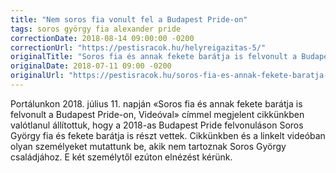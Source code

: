```yaml
---
title: "Nem soros fia vonult fel a Budapest Pride-on"
tags: soros györgy fia alexander pride
correctionDate: 2018-08-14 09:00:00 -0200
correctionUrl: "https://pestisracok.hu/helyreigazitas-5/"
originalTitle: "Soros fia és annak fekete barátja is felvonult a Budapest Pride-on, Videóval"
originalDate: 2018-07-11 09:00 -0200
originalUrl: "https://pestisracok.hu/soros-fia-es-annak-fekete-baratja-is-felvonult-a-budapest-pride-on-videoval/"
---
```


Portálunkon 2018. július 11. napján «Soros fia és annak fekete barátja is felvonult a Budapest Pride-on, Videóval» címmel megjelent cikkünkben valótlanul állítottuk, hogy a 2018-as Budapest Pride felvonuláson Soros György fia és fekete barátja is részt vettek. Cikkünkben és a linkelt videóban olyan személyeket mutattunk be, akik nem tartoznak Soros György családjához. E két személytől ezúton elnézést kérünk.
